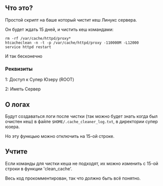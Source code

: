 ## Что это?
Простой скрипт на баше который чистит кеш Линукс сервера.

Он будет ждать 15 дней, и чистить кеш командами:
```
rm -rf /var/cache/httpd/proxy*
htcacheclean -n -t -p /var/cache/httpd/proxy -110000M -L12000
service httpd restart
```

И так бесконечно

### Реквизиты 
1: Доступ к Супер Юзеру (ROOT)

2: Иметь Сервер

## О логах
Будут создаваться логи после чистки (так можно будет знать когда был очистен кеш) в файле ```$HOME/.cache_cleaner_log.txt```, в директории супер юзера.

Но эту функцыю можно отключить на 15-ой строке.

## Учтите
Если команды для чистки кеша не подходят, их можно изменить с 15-ой строки в функции 'clean_cache'.

Весь код прокомментирован, так что должно быть всё понятно.
